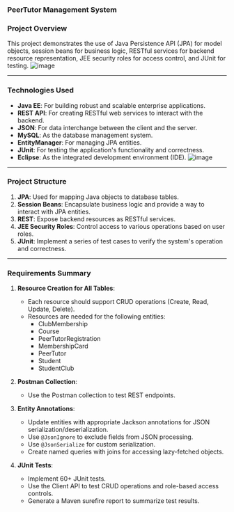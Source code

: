 ### PeerTutor Management System
 
### Project Overview
This project demonstrates the use of Java Persistence API (JPA) for model objects, session beans for business logic, RESTful services for backend resource representation, JEE security roles for access control, and JUnit for testing.
![image](https://github.com/user-attachments/assets/b5f533c4-6734-4284-8d7f-7d1b6a17e2c9)

---

### Technologies Used

- **Java EE**: For building robust and scalable enterprise applications.
- **REST API**: For creating RESTful web services to interact with the backend.
- **JSON**: For data interchange between the client and the server.
- **MySQL**: As the database management system.
- **EntityManager**: For managing JPA entities.
- **JUnit**: For testing the application's functionality and correctness.
- **Eclipse**: As the integrated development environment (IDE).
![image](https://github.com/user-attachments/assets/98a239d1-91e7-4e9c-9e14-efbdb052e137)

---

### Project Structure

1. **JPA**: Used for mapping Java objects to database tables.
2. **Session Beans**: Encapsulate business logic and provide a way to interact with JPA entities.
3. **REST**: Expose backend resources as RESTful services.
4. **JEE Security Roles**: Control access to various operations based on user roles.
5. **JUnit**: Implement a series of test cases to verify the system's operation and correctness.

---

### Requirements Summary

1. **Resource Creation for All Tables**:
   - Each resource should support CRUD operations (Create, Read, Update, Delete).
   - Resources are needed for the following entities:
     - ClubMembership
     - Course
     - PeerTutorRegistration
     - MembershipCard
     - PeerTutor
     - Student
     - StudentClub

2. **Postman Collection**:
   - Use the Postman collection to test REST endpoints. 

3. **Entity Annotations**:
   - Update entities with appropriate Jackson annotations for JSON serialization/deserialization.
   - Use `@JsonIgnore` to exclude fields from JSON processing.
   - Use `@JsonSerialize` for custom serialization.
   - Create named queries with joins for accessing lazy-fetched objects.

4. **JUnit Tests**:
   - Implement 60+ JUnit tests.
   - Use the Client API to test CRUD operations and role-based access controls.
   - Generate a Maven surefire report to summarize test results.
 
 
